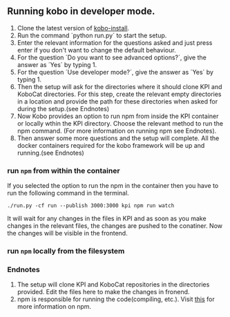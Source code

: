 ## Running kobo in developer mode.
1. Clone the latest version of [kobo-install](https://github.com/kobotoolbox/kobo-install).
2. Run the command ´python run.py´ to start the setup.
3. Enter the relevant information for the questions asked and just press enter if you don't want to change the default behaviour.
4. For the question ´Do you want to see advanced options?´, give the answer as ´Yes´ by typing 1.
5. For the question ´Use developer mode?´, give the answer as ´Yes´ by typing 1.
6. Then the setup will ask for the directories where it should clone KPI and KoboCat directories. For this step, create the relevant empty directories in a location and provide the path for these directories when asked for during the setup.(see Endnotes)
8. Now Kobo provides an option to run npm from inside the KPI container or locally wthin the KPI directory. Choose the relevant method to run the npm command. (For more information on running npm see Endnotes).
9. Then answer some more questions and the setup will complete. All the docker containers required for the kobo framework will be up and running.(see Endnotes)

### run `npm` from within the container
If you selected the option to run the npm in the container then you have to run  the following command in the terminal. 
```
./run.py -cf run --publish 3000:3000 kpi npm run watch
```
It will wait for any changes in the files in KPI and as soon as you make changes in the relevant files, the changes are pushed to the conatiner. Now the changes will be visible in the frontend.

### run `npm` locally from the filesystem

### Endnotes
1. The setup will clone KPI and KoboCat repositories in the directories provided. Edit the files here to make the changes in fronend.
2. npm is responsible for running the code(compiling, etc.). Visit [this](https://docs.npmjs.com/about-npm) for more information on npm.
